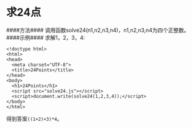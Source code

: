 求24点
=================
####方法####
调用函数solve24(n1,n2,n3,n4)，n1,n2,n3,n4为四个正整数。
####示例####
求解1，2，3，4:
```
<!doctype html>
<html>
<head>
  <meta charset="UTF-8">
  <title>24Points</title>
</head>
<body>
  <h1>24Points</h1>
  <script src="solve24.js"></script>
  <script>document.write(solve24(1,2,3,4));</script>
</body>
</html>
```
得到答案`((1+2)+3)*4`。
